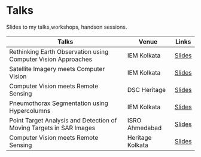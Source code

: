 # Talks
Slides to my talks,workshops, handson sessions.



| Talks  | Venue | Links  |
|---|---|---|
| Rethinking Earth Observation using Computer Vision Approaches | IEM Kolkata |[Slides](http://bit.ly/fyprojectppt)  |
| Satellite Imagery meets Computer Vision | IEM Kolkata |[Slides](https://docs.google.com/presentation/d/18eUyvPjXo6Q9v2yAssCUP6ZpeRV6k6ydvOMq2tWDjgs/edit?usp=sharing)  |
| Computer Vision meets Remote Sensing |DSC Heritage|[Slides](https://docs.google.com/presentation/d/1ZJxnJZsgfybNZErmaYmo7egL_4FPs7NSTpgJ4wZgG0M/edit?usp=sharing)  |
| Pneumothorax Segmentation using Hypercolumns |IEM Kolkata |[Slides](https://docs.google.com/presentation/d/1HOrCmoDKrbKAi2xuOkHq9ZSQCCgtnuxHAZ4opmBFUv8/edit?usp=sharing)  |
| Point Target Analysis and Detection of Moving Targets in SAR Images |ISRO Ahmedabad | [Slides](https://docs.google.com/presentation/d/17cqkLwL44VlZLqbhdOwp-iHG7NJs7pf7n6UeE-EpabQ/edit?usp=sharing)  |
| Computer Vision meets Remote Sensing |Heritage Kolkata |[Slides](http://bit.ly/sessionzero-geo)  |




